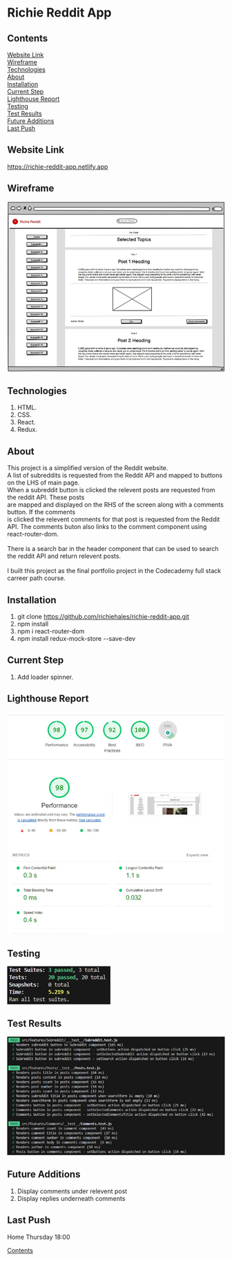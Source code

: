 # Richie Reddit App

## Contents
[Website Link](#website-link)<br>
[Wireframe](#wireframe)<br>
[Technologies](#technologies)<br>
[About](#about)<br>
[Installation](#installation)<br>
[Current Step](#current-step)<br>
[Lighthouse Report](#lighthouse-report)<br>
[Testing](#testing)<br>
[Test Results](#test-results)<br>
[Future Additions](#future-additions)<br>
[Last Push](#last-push)<br>

## Website Link
https://richie-reddit-app.netlify.app

## Wireframe
![image info](./images/postspage.jpg)

## Technologies
1. HTML.
2. CSS.
3. React.
4. Redux.

## About
This project is a simplified version of the Reddit website.<br>
A list of subreddits is requested from the Reddit API and mapped to buttons on the LHS of main page.<br>When a subreddit button is clicked the relevent posts are requested from the reddit API. These posts<br>are mapped and displayed on the RHS of the screen along with a comments button. If the comments<br>is clicked the relevent comments for that post is requested from the Reddit API. The comments buton also links to the comment component using react-router-dom.<br>
<br>
There is a search bar in the header component that can be used to search the reddit API and return relevent posts.<br>
<br>
I built this project as the final portfolio project in the Codecademy full stack carreer path course.

## Installation
1. git clone https://github.com/richiehales/richie-reddit-app.git
2. npm install
3. npm i react-router-dom
4. npm install redux-mock-store --save-dev

## Current Step
1. Add loader spinner.
      
## Lighthouse Report
![image info](./images/lighthouse.jpg)

## Testing
![image info](./images/testingOverview.jpg)

## Test Results
![image info](./images/testingResults.jpg)

## Future Additions
1. Display comments under relevent post
2. Display replies underneath comments

## Last Push
Home Thursday 18:00

[Contents](#contents)<br>

